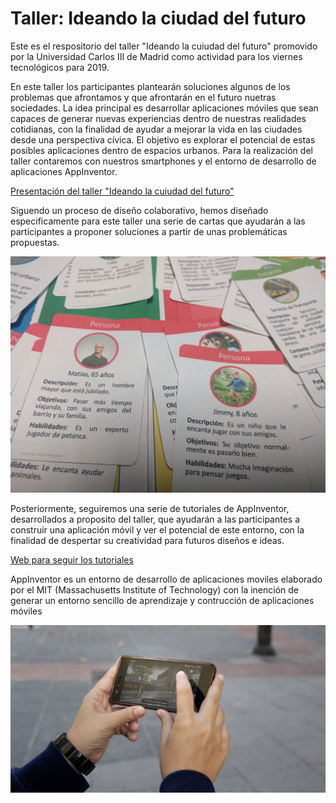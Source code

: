# Taller: Ideando la ciudad del futuro 

Este es el respositorio del taller "Ideando la cuiudad del futuro" promovido por la Universidad Carlos III de Madrid como actividad para los viernes tecnológicos para 2019.

En este taller los participantes plantearán soluciones algunos de los problemas que afrontamos y que afrontarán en el futuro nuetras sociedades. La idea principal es desarrollar aplicaciones móviles que sean capaces de generar nuevas experiencias dentro de nuestras realidades cotidianas, con la finalidad de ayudar a mejorar la vida en las ciudades desde una perspectiva cívica. El objetivo es explorar el potencial de estas posibles aplicaciones dentro de espacios urbanos. Para la realización del taller contaremos con nuestros smartphones y el entorno de desarrollo de aplicaciones AppInventor.   

[Presentación del taller "Ideando la cuiudad del futuro" ]() 

Siguendo un proceso de diseño colaborativo, hemos diseñado especificamente para este taller una serie de cartas que ayudarán a las participantes a proponer soluciones a partir de unas problemáticas propuestas. 

![Cartas](https://github.com/monicadefran/Ideando_la_ciudad_digital/blob/master/recursos%20tutoriales/cartas_portada.jpg)

Posteriormente, seguiremos una serie de tutoriales de AppInventor, desarrollados a proposito del taller, que ayudarán a las participantes a construir una aplicación móvil y ver el potencial de este entorno, con la finalidad de despertar su creatividad para futuros diseños e ideas.  
 
[Web para seguir los tutoriales](https://monicadefran.github.io/Ideando_la_ciudad_digital/)

AppInventor es un entorno de desarrollo de aplicaciones moviles elaborado por el MIT (Massachusetts Institute of Technology) con la inención de generar un entorno sencillo de aprendizaje y contrucción de aplicaciones móviles

![AppInventor](https://github.com/monicadefran/Ideando_la_ciudad_digital/blob/master/recursos%20tutoriales/Imagen_portada.png)


